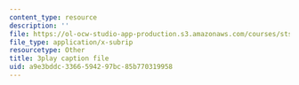```yaml
---
content_type: resource
description: ''
file: https://ol-ocw-studio-app-production.s3.amazonaws.com/courses/sts-081-innovation-systems-for-science-technology-energy-manufacturing-and-health-spring-2017/a9e3bddc3366594297bc85b770319958_YcxHJcGU8u0.vtt
file_type: application/x-subrip
resourcetype: Other
title: 3play caption file
uid: a9e3bddc-3366-5942-97bc-85b770319958
---
```

